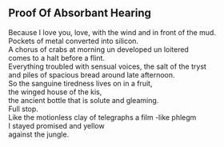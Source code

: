 Proof Of Absorbant Hearing
--------------------------
Because I love you, love, with the wind and in front of the mud.  
Pockets of metal converted into silicon.  
A chorus of crabs at morning un developed un loitered  
comes to a halt before a flint.  
Everything troubled with sensual voices, the salt of the tryst  
and piles of spacious bread around late afternoon.  
So the sanguine tiredness lives on in a fruit,  
the winged house of the kis,  
the ancient bottle that is solute and gleaming.  
Full stop.  
Like the motionless clay of telegraphs a film -like phlegm  
I stayed promised and yellow  
against the jungle.  
